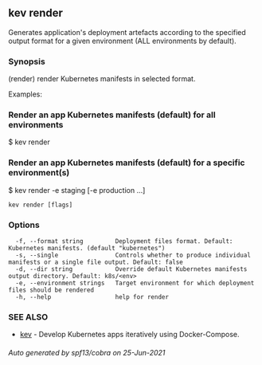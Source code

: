 ## kev render

Generates application's deployment artefacts according to the specified output format for a given environment (ALL environments by default).

### Synopsis

(render) render Kubernetes manifests in selected format.

Examples:

  ### Render an app Kubernetes manifests (default) for all environments
  $ kev render

  ### Render an app Kubernetes manifests (default) for a specific environment(s)
  $ kev render -e staging [-e production ...]

```
kev render [flags]
```

### Options

```
  -f, --format string         Deployment files format. Default: Kubernetes manifests. (default "kubernetes")
  -s, --single                Controls whether to produce individual manifests or a single file output. Default: false
  -d, --dir string            Override default Kubernetes manifests output directory. Default: k8s/<env>
  -e, --environment strings   Target environment for which deployment files should be rendered
  -h, --help                  help for render
```

### SEE ALSO

* [kev](kev.md)	 - Develop Kubernetes apps iteratively using Docker-Compose.

###### Auto generated by spf13/cobra on 25-Jun-2021
